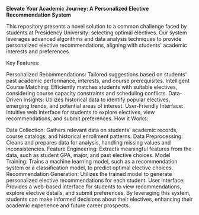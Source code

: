 ****Elevate Your Academic Journey: A Personalized Elective Recommendation System****


This repository presents a novel solution to a common challenge faced by students at Presidency University: selecting optimal electives. Our system leverages advanced algorithms and data analysis techniques to provide personalized elective recommendations, aligning with students' academic interests and preferences.

Key Features:

Personalized Recommendations: Tailored suggestions based on students' past academic performance, interests, and course prerequisites.
Intelligent Course Matching: Efficiently matches students with suitable electives, considering course capacity constraints and scheduling conflicts.
Data-Driven Insights: Utilizes historical data to identify popular electives, emerging trends, and potential areas of interest.
User-Friendly Interface: Intuitive web interface for students to explore electives, view recommendations, and submit preferences.
How it Works:

Data Collection: Gathers relevant data on students' academic records, course catalogs, and historical enrollment patterns.
Data Preprocessing: Cleans and prepares data for analysis, handling missing values and inconsistencies.
Feature Engineering: Extracts meaningful features from the data, such as student GPA, major, and past elective choices.
Model Training: Trains a machine learning model, such as a recommendation system or a classification model, to predict optimal elective choices.
Recommendation Generation: Utilizes the trained model to generate personalized elective recommendations for each student.
User Interface: Provides a web-based interface for students to view recommendations, explore elective details, and submit preferences.
By leveraging this system, students can make informed decisions about their electives, enhancing their academic experience and future career prospects.








